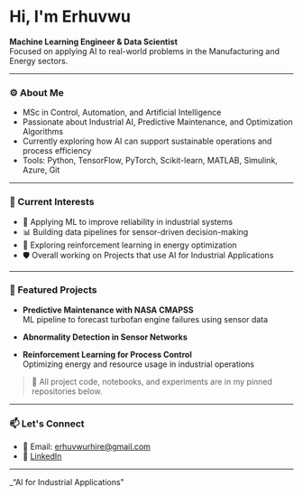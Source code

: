 #  Hi, I'm Erhuvwu

**Machine Learning Engineer & Data Scientist**  
Focused on applying AI to real-world problems in the Manufacturing and Energy sectors.

---

### ⚙️ About Me

-  MSc in Control, Automation, and Artificial Intelligence  
-  Passionate about Industrial AI, Predictive Maintenance, and Optimization Algorithms
-  Currently exploring how AI can support sustainable operations and process efficiency
-  Tools: Python, TensorFlow, PyTorch, Scikit-learn, MATLAB, Simulink, Azure, Git

---

### 📌 Current Interests

- 🔧 Applying ML to improve reliability in industrial systems  
- 📊 Building data pipelines for sensor-driven decision-making  
- 🌱 Exploring reinforcement learning in energy optimization  
- 🛡️ Overall working on Projects that use AI for Industrial Applications

---

### 📂 Featured Projects

-  **Predictive Maintenance with NASA CMAPSS**  
  ML pipeline to forecast turbofan engine failures using sensor data
-  **Abnormality Detection in Sensor Networks**

-  **Reinforcement Learning for Process Control**  
  Optimizing energy and resource usage in industrial operations
  

> 📍 All project code, notebooks, and experiments are in my pinned repositories below.

---

### 📫 Let's Connect

- 📧 Email: [erhuvwurhire@gmail.com](mailto:erhuvwurhire@gmail.com)  
- 💼 [LinkedIn](https://www.linkedin.com/in/erhuvwu-akpoghiran/)  
 

---

_“AI for Industrial Applications"

